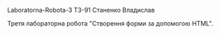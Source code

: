 Laboratorna-Robota-3
ТЗ-91 Станенко Владислав

Третя лабораторна робота "Створення форми за допомогою HTML".
